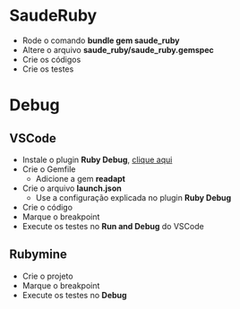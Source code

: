# SaudeRuby
- Rode o comando **bundle gem saude_ruby**
- Altere o arquivo **saude_ruby/saude_ruby.gemspec**
- Crie os códigos
- Crie os testes

# Debug
## VSCode
- Instale o plugin **Ruby Debug**, [clique aqui](https://marketplace.visualstudio.com/items?itemName=castwide.ruby-debug)
- Crie o Gemfile
    - Adicione a gem **readapt**
- Crie o arquivo **launch.json**
    - Use a configuração explicada no plugin **Ruby Debug**
- Crie o código
- Marque o breakpoint
- Execute os testes no **Run and Debug** do VSCode
## Rubymine
- Crie o projeto
- Marque o breakpoint
- Execute os testes no **Debug**